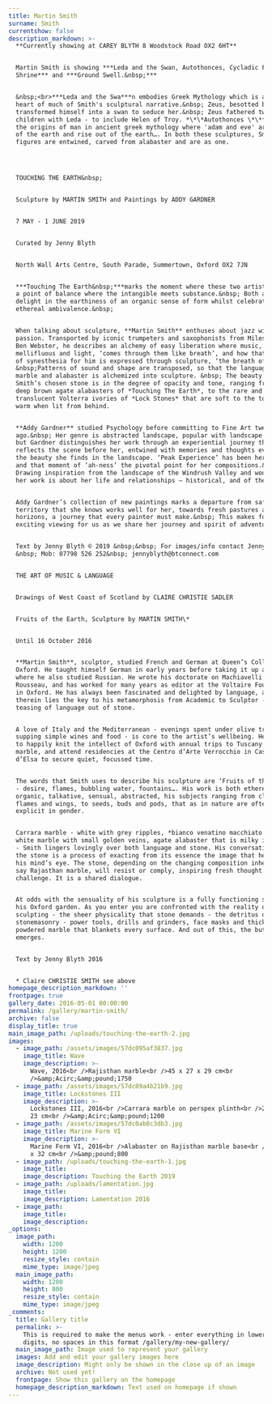 ```yaml
---
title: Martin Smith
surname: Smith
currentshow: false
description_markdown: >-
  **Currently showing at CAREY BLYTH 8 Woodstock Road OX2 6HT**


  Martin Smith is showing ***Leda and the Swan, Autothonces, Cycladic Figure,
  Shrine*** and ***Ground Swell.&nbsp;***


  &nbsp;<br>***Leda and the Swa***n embodies Greek Mythology which is at the
  heart of much of Smith's sculptural narrative.&nbsp; Zeus, besotted by Leda,
  transformed himself into a swan to seduce her.&nbsp; Zeus fathered two
  children with Leda - to include Helen of Troy. *\*\*Autothonces \*\**embodies
  the origins of man in ancient greek mythology where 'adam and eve' are borne
  of the earth and rise out of the earth…. In both these sculptures, Smith's
  figures are entwined, carved from alabaster and are as one.




  TOUCHING THE EARTH&nbsp;


  Sculpture by MARTIN SMITH and Paintings by ADDY GARDNER


  7 MAY - 1 JUNE 2019


  Curated by Jenny Blyth


  North Wall Arts Centre, South Parade, Summertown, Oxford OX2 7JN


  ***Touching The Earth&nbsp;***marks the moment where these two artists meet -
  a point of balance where the intangible meets substance.&nbsp; Both artists
  delight in the earthiness of an organic sense of form whilst celebrating an
  ethereal ambivalence.&nbsp;


  When talking about sculpture, **Martin Smith** enthuses about jazz with equal
  passion. Transported by iconic trumpeters and saxophonists from Miles Davis to
  Ben Webster, he describes an alchemy of easy liberation where music,
  mellifluous and light, ‘comes through them like breath’, and how that process
  of synesthesia for him is expressed through sculpture, ‘the breath of stone’.
  &nbsp;Patterns of sound and shape are transposed, so that the language of
  marble and alabaster is alchemized into sculpture. &nbsp; The beauty of
  Smith’s chosen stone is in the degree of opacity and tone, ranging from the
  deep brown agate alabasters of *Touching The Earth*, to the rare and
  translucent Volterra ivories of *Lock Stones* that are soft to the touch and
  warm when lit from behind.


  **Addy Gardner** studied Psychology before committing to Fine Art twenty years
  ago.&nbsp; Her genre is abstracted landscape, popular with landscape painters
  but Gardner distinguishes her work through an experiential journey that
  reflects the scene before her, entwined with memories and thoughts evoked by
  the beauty she finds in the landscape. ‘Peak Experience’ has been her goal,
  and that moment of ‘ah-ness’ the pivotal point for her compositions.&nbsp;
  Drawing inspiration from the landscape of the Windrush Valley and woodlands,
  her work is about her life and relationships – historical, and of the moment.


  Addy Gardner’s collection of new paintings marks a departure from safer
  territory that she knows works well for her, towards fresh pastures and new
  horizons, a journey that every painter must make.&nbsp; This makes for
  exciting viewing for us as we share her journey and spirit of adventure.


  Text by Jenny Blyth © 2019 &nbsp;&nbsp; For images/info contact Jenny Blyth
  &nbsp; Mob: 07798 526 252&nbsp; jennyblyth@btconnect.com


  THE ART OF MUSIC & LANGUAGE


  Drawings of West Coast of Scotland by CLAIRE CHRISTIE SADLER


  Fruits of the Earth, Sculpture by MARTIN SMITH\*


  Until 16 October 2016


  **Martin Smith**, sculptor, studied French and German at Queen’s College,
  Oxford. He taught himself German in early years before taking it up at school
  where he also studied Russian. He wrote his doctorate on Machiavelli and
  Rousseau, and has worked for many years as editor at the Voltaire Foundation
  in Oxford. He has always been fascinated and delighted by language, and
  therein lies the key to his metamorphosis from Academic to Sculptor - the
  teasing of language out of stone.


  A love of Italy and the Mediterranean - evenings spent under olive trees
  supping simple wines and food - is core to the artist’s wellbeing. He is able
  to happily knit the intellect of Oxford with annual trips to Tuscany to source
  marble, and attend residencies at the Centro d’Arte Verrocchio in Casole
  d’Elsa to secure quiet, focussed time.


  The words that Smith uses to describe his sculpture are ‘Fruits of the Earth’
  - desire, flames, bubbling water, fountains…. His work is both ethereal and
  organic, talkative, sensual, abstracted, his subjects ranging from clouds,
  flames and wings, to seeds, buds and pods, that as in nature are often
  explicit in gender.


  Carrara marble - white with grey ripples, *bianco venatino macchiato di oro* -
  white marble with small golden veins, agate alabaster that is milky in opacity
  - Smith lingers lovingly over both language and stone. His conversation with
  the stone is a process of exacting from its essence the image that he has in
  his mind’s eye. The stone, depending on the changing composition inherent in,
  say Rajasthan marble, will resist or comply, inspiring fresh thought and
  challenge. It is a shared dialogue.


  At odds with the sensuality of his sculpture is a fully functioning studio in
  his Oxford garden. As you enter you are confronted with the reality of
  sculpting - the sheer physicality that stone demands - the detritus of
  stonemasonry - power tools, drills and grinders, face masks and thick white
  powdered marble that blankets every surface. And out of this, the butterfly
  emerges.


  Text by Jenny Blyth 2016


  * Claire CHRISTIE SMITH see above
homepage_description_markdown: ''
frontpage: true
gallery_date: 2016-05-01 00:00:00
permalink: /gallery/martin-smith/
archive: false
display_title: true
main_image_path: /uploads/touching-the-earth-2.jpg
images:
  - image_path: /assets/images/57dc095af3837.jpg
    image_title: Wave
    image_description: >-
      Wave, 2016<br />Rajisthan marble<br />45 x 27 x 29 cm<br
      />&amp;Acirc;&amp;pound;1750
  - image_path: /assets/images/57dc09a4b21b9.jpg
    image_title: Lockstones III
    image_description: >-
      Lockstones III, 2016<br />Carrara marble on perspex plinth<br />23 x 13 x
      23 cm<br />&amp;Acirc;&amp;pound;1200
  - image_path: /assets/images/57dc0ab8c3db3.jpg
    image_title: Marine Form VI
    image_description: >-
      Marine Form VI, 2016<br />Alabaster on Rajisthan marble base<br />35 x 24
      x 32 cm<br />&amp;pound;800
  - image_path: /uploads/touching-the-earth-1.jpg
    image_title:
    image_description: Touching the Earth 2019
  - image_path: /uploads/lamentation.jpg
    image_title:
    image_description: Lamentation 2016
  - image_path:
    image_title:
    image_description:
_options:
  image_path:
    width: 1200
    height: 1200
    resize_style: contain
    mime_type: image/jpeg
  main_image_path:
    width: 1200
    height: 800
    resize_style: contain
    mime_type: image/jpeg
_comments:
  title: Gallery title
  permalink: >-
    This is required to make the menus work - enter everything in lower case, no
    digits, no spaces in this format /gallery/my-new-gallery/
  main_image_path: Image used to represent your gallery
  images: Add and edit your gallery images here
  image_description: Might only be shown in the close up of an image
  archive: Not used yet!
  frontpage: Show this gallery on the homepage
  homepage_description_markdown: Text used on homepage if shown
---
```

